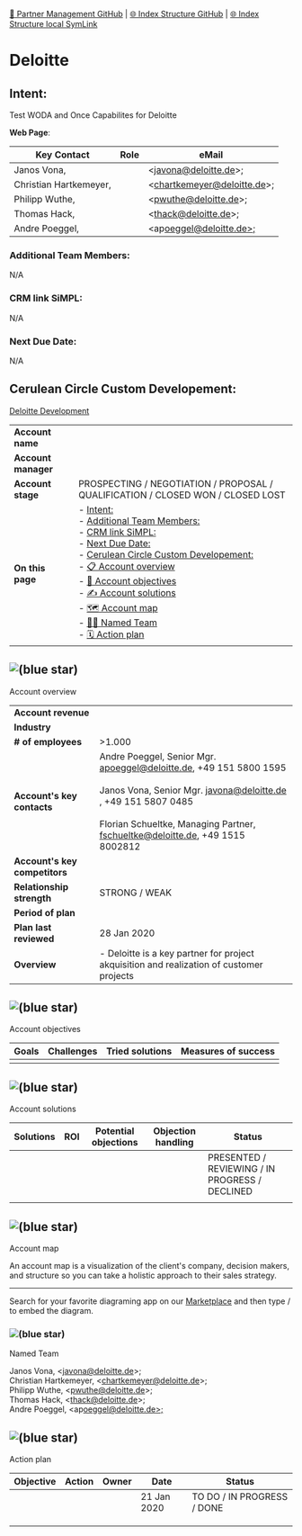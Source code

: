 [📁 Partner Management GitHub](/cerulean-circle-unlimited-2cu/product/partner-management.md) | [🌐 Index Structure GitHub](/cerulean-circle-unlimited-2cu/product/partner-management/deloitte.md) | [🌐 Index Structure local SymLink](./deloitte.entry.md)

# Deloitte

## Intent:

Test WODA and Once Capabilites for Deloitte

**Web Page**:

| **Key Contact** | **Role** | **eMail** |
| --- | --- | --- |
| Janos Vona, |     | <[javona@deloitte.de](mailto:javona@deloitte.de)\>; |
| Christian Hartkemeyer, |     | <[chartkemeyer@deloitte.de](mailto:chartkemeyer@deloitte.de)\>; |
| Philipp Wuthe, |     | <[pwuthe@deloitte.de](mailto:pwuthe@deloitte.de)\>; |
| Thomas Hack, |     | <[thack@deloitte.de](mailto:thack@deloitte.de)\>; |
| Andre Poeggel, |     | <ap[oeggel@deloitte.de>;](mailto:apoeggel@deloitte.de) |

### **Additional Team Members:**

N/A

### **CRM link SiMPL:**

N/A

### **Next Due Date:**

N/A

## Cerulean Circle Custom Developement:

[Deloitte Development](../../product/development/2cu-custom-development/deloitte-development.md)

|     |     |
| --- | --- |
| **Account name** |     |
| **Account manager** |     |
| **Account stage** | PROSPECTING / NEGOTIATION / PROPOSAL / QUALIFICATION / CLOSED WON / CLOSED LOST |
| **On this page** | - [Intent:](#intent)<br>  - [Additional Team Members:](#additional-team-members)<br>  - [CRM link SiMPL:](#crm-link-simpl)<br>  - [Next Due Date:](#next-due-date)<br>- [Cerulean Circle Custom Developement:](#cerulean-circle-custom-developement)<br>- [📋 Account overview](#account-overview)<br>- [💬 Account objectives](#account-objectives)<br>- [✍ Account solutions](#account-solutions)<br>- [🗺 Account map](#account-map)<br>  - [🧞‍♂️ Named Team](#named-team)<br>- [🗓 Action plan](#action-plan) |

## ![(blue star)](https://2cu.atlassian.net/wiki/s/1732347312/6452/9ec310e9ed617fde640b4372fb0e11f5501675fa/_/images/icons/emoticons/72/1f4cb.png)

 Account overview

|     |     |
| --- | --- |
| **Account revenue** |     |
| **Industry** |     |
| **\# of employees** | \>1.000 |
| **Account's key contacts** | Andre Poeggel, Senior Mgr. [apoeggel@deloitte.de](mailto:apoeggel@deloitte.de), +49 151 5800 1595<br><br>Janos Vona, Senior Mgr. [javona@deloitte.de](mailto:javona@deloitte.de) , +49 151 5807 0485<br><br>Florian Schueltke, Managing Partner, [fschueltke@deloitte.de](mailto:fschueltke@deloitte.de), +49 1515 8002812 |
| **Account's key competitors** |     |
| **Relationship strength** | STRONG / WEAK |
| **Period of plan** |     |
| **Plan last reviewed** | 28 Jan 2020 |
| **Overview** | - Deloitte is a key partner for project akquisition and realization of customer projects |

## ![(blue star)](https://2cu.atlassian.net/wiki/s/1732347312/6452/9ec310e9ed617fde640b4372fb0e11f5501675fa/_/images/icons/emoticons/72/1f4ac.png)

 Account objectives

| **Goals** | **Challenges** | **Tried solutions** | **Measures of success** |
| --- | --- | --- | --- |
|     |     |     |     |

## ![(blue star)](https://2cu.atlassian.net/wiki/s/1732347312/6452/9ec310e9ed617fde640b4372fb0e11f5501675fa/_/images/icons/emoticons/72/270d.png)

 Account solutions

| **Solutions** | **ROI** | **Potential objections** | **Objection handling** | **Status** |
| --- | --- | --- | --- | --- |
|     |     |     |     | PRESENTED / REVIEWING / IN PROGRESS / DECLINED |
|     |     |     |     |     |

## ![(blue star)](https://2cu.atlassian.net/wiki/s/1732347312/6452/9ec310e9ed617fde640b4372fb0e11f5501675fa/_/images/icons/emoticons/72/1f5fa.png)

 Account map

An account map is a visualization of the client's company, decision makers, and structure so you can take a holistic approach to their sales strategy.

* * *

<Embed your results>

Search for your favorite diagraming app on our [Marketplace](https://marketplace.atlassian.com/search?hosting=cloud%26product=confluence) and then type / to embed the diagram.

### ![(blue star)](https://2cu.atlassian.net/wiki/s/1732347312/6452/9ec310e9ed617fde640b4372fb0e11f5501675fa/_/images/icons/emoticons/72/1f9de-200d-2642-fe0f.png)

 Named Team

Janos Vona, <[javona@deloitte.de](mailto:javona@deloitte.de)\>;  
Christian Hartkemeyer, <[chartkemeyer@deloitte.de](mailto:chartkemeyer@deloitte.de)\>;  
Philipp Wuthe, <[pwuthe@deloitte.de](mailto:pwuthe@deloitte.de)\>;  
Thomas Hack, <[thack@deloitte.de](mailto:thack@deloitte.de)\>;  
Andre Poeggel, <ap[oeggel@deloitte.de>;](mailto:apoeggel@deloitte.de)

## ![(blue star)](https://2cu.atlassian.net/wiki/s/1732347312/6452/9ec310e9ed617fde640b4372fb0e11f5501675fa/_/images/icons/emoticons/72/1f5d3.png)

 Action plan

| **Objective** | **Action** | **Owner** | **Date** | **Status** |
| --- | --- | --- | --- | --- |
|     |     |     | 21 Jan 2020 | TO DO / IN PROGRESS / DONE |
|     |     |     |     |
|     |     |     |     |
|     |     |     |     |     |
